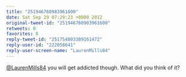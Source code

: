 ```yaml
---
title: "251946760983961600"
date: Sat Sep 29 07:29:23 +0000 2012
original-tweet-id: "251946760983961600"
retweets: 0
favorites: 0
reply-tweet-id: "251754803389161472"
reply-user-id: "222058641"
reply-user-screen-name: "LaurenMills84"
---
```

<a href="https://twitter.com/LaurenMills84">@LaurenMills84</a> you will get addicted though. What did you think of it?
